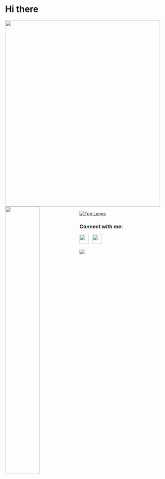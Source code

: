 <h1 align="left">Hi there <a target="_blank"></a></h1>

<img src="https://media.giphy.com/media/hvRJCLFzcasrR4ia7z/giphy.gif" width="500" height="600">

<a href="https://github.com/anuraghazra/github-readme-stats">
  <img align="left" width="47%" src="https://github-readme-stats.vercel.app/api?username=tygrysco&show_icons=true&theme=react&hide_border=true&show_icons=true&count_private=true&line_height=27" />
</a>

[![Top Langs](https://github-readme-stats.vercel.app/api/top-langs/?username=tygrysco&layout=compact&hide_border=true&show_icons=true&theme=react)](https://github.com/tygrysco/github-readme-stats&hide_border=true&show_icons=true&langs_count=3)

<h3 align="left">Connect with me:</h3>
<p align='left'>
<a href="https://twitter.com/immortalasgod"><img height="30" src="https://github.com/stephenajulu/WaylonWalker/blob/main/icon/twitter.png?raw=true"></a>&nbsp;&nbsp;
<a href="https://steamcommunity.com/id/gwynbleiddww"><img height="30" src="image/Steam_Logo.png"></a>&nbsp;&nbsp; 
</p>

![](https://komarev.com/ghpvc/?username=tygrysco&style=flat-square&color=blueviolet)
